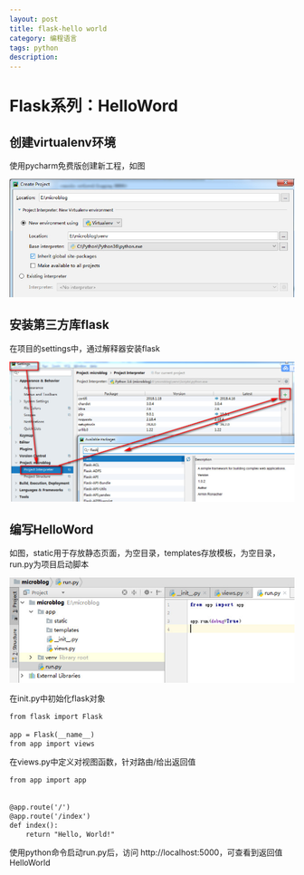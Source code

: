 ```yaml
---
layout: post
title: flask-hello world
category: 编程语言
tags: python
description: 
---
```



# Flask系列：HelloWord

## 创建virtualenv环境
使用pycharm免费版创建新工程，如图

![flask1](/assets/img/2018-05-27-flask-1.jpg)

## 安装第三方库flask

在项目的settings中，通过解释器安装flask

![flask1](/assets/img/2018-05-27-flask-2.jpg)

## 编写HelloWord

如图，static用于存放静态页面，为空目录，templates存放模板，为空目录，run.py为项目启动脚本

![flask1](/assets/img/2018-05-27-flask-3.jpg)

在init.py中初始化flask对象

```
from flask import Flask

app = Flask(__name__)
from app import views
```
在views.py中定义对视图函数，针对路由/给出返回值

```
from app import app


@app.route('/')
@app.route('/index')
def index():
    return "Hello, World!"
```

使用python命令启动run.py后，访问 http://localhost:5000，可查看到返回值HelloWorld
